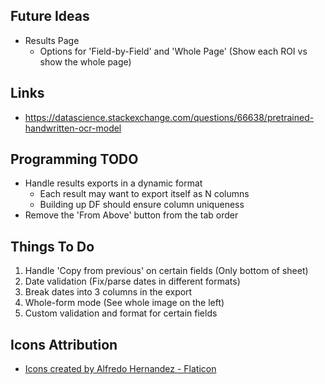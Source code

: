 ## Future Ideas
* Results Page
  * Options for 'Field-by-Field' and 'Whole Page' (Show each ROI vs show the whole page)

## Links
* https://datascience.stackexchange.com/questions/66638/pretrained-handwritten-ocr-model

## Programming TODO
* Handle results exports in a dynamic format
  * Each result may want to export itself as N columns
  * Building up DF should ensure column uniqueness
* Remove the 'From Above' button from the tab order

## Things To Do
1. Handle 'Copy from previous' on certain fields (Only bottom of sheet)
2. Date validation (Fix/parse dates in different formats)
3. Break dates into 3 columns in the export
4. Whole-form mode (See whole image on the left)
5. Custom validation and format for certain fields

## Icons Attribution
* <a href="https://www.flaticon.com/authors/alfredo-hernandez">Icons created by Alfredo Hernandez - Flaticon</a>
